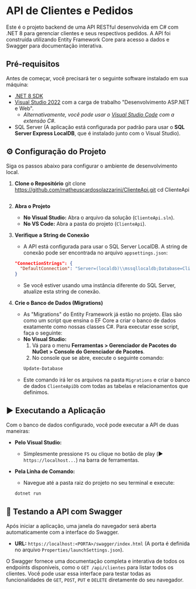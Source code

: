 # API de Clientes e Pedidos

Este é o projeto backend de uma API RESTful desenvolvida em C# com .NET 8 para gerenciar clientes e seus respectivos pedidos. A API foi construída utilizando Entity Framework Core para acesso a dados e Swagger para documentação interativa.

## Pré-requisitos

Antes de começar, você precisará ter o seguinte software instalado em sua máquina:

* [.NET 8 SDK](https://dotnet.microsoft.com/download/dotnet/8.0)
* [Visual Studio 2022](https://visualstudio.microsoft.com/vs/) com a carga de trabalho "Desenvolvimento ASP.NET e Web".
    * *Alternativamente, você pode usar o [Visual Studio Code](https://code.visualstudio.com/) com a extensão C#.*
* SQL Server (A aplicação está configurada por padrão para usar o **SQL Server Express LocalDB**, que é instalado junto com o Visual Studio).

## ⚙️ Configuração do Projeto

Siga os passos abaixo para configurar o ambiente de desenvolvimento local.

1.  **Clone o Repositório**
    git clone https://github.com/matheuscardosolazzarini/ClienteApi.git
    cd ClienteApi
    ```

2.  **Abra o Projeto**
    * **No Visual Studio:** Abra o arquivo da solução (`ClienteApi.sln`).
    * **No VS Code:** Abra a pasta do projeto (`ClienteApi`).

3.  **Verifique a String de Conexão**
    * A API está configurada para usar o SQL Server LocalDB. A string de conexão pode ser encontrada no arquivo `appsettings.json`:
    ```json
    "ConnectionStrings": {
      "DefaultConnection": "Server=(localdb)\\mssqllocaldb;Database=ClienteApiDb;Trusted_Connection=True;"
    }
    ```
    * Se você estiver usando uma instância diferente do SQL Server, atualize esta string de conexão.

4.  **Crie o Banco de Dados (Migrations)**
    * As "Migrations" do Entity Framework já estão no projeto. Elas são como um script que ensina o EF Core a criar o banco de dados exatamente como nossas classes C#. Para executar esse script, faça o seguinte:
    * **No Visual Studio:**
        1.  Vá para o menu **Ferramentas > Gerenciador de Pacotes do NuGet > Console do Gerenciador de Pacotes**.
        2.  No console que se abre, execute o seguinte comando:
        ```powershell
        Update-Database
        ```
    * Este comando irá ler os arquivos na pasta `Migrations` e criar o banco de dados `ClienteApiDb` com todas as tabelas e relacionamentos que definimos.

## ▶️ Executando a Aplicação

Com o banco de dados configurado, você pode executar a API de duas maneiras:

* **Pelo Visual Studio:**
    * Simplesmente pressione `F5` ou clique no botão de play (▶️ `https://localhost...`) na barra de ferramentas.

* **Pela Linha de Comando:**
    * Navegue até a pasta raiz do projeto no seu terminal e execute:
    ```bash
    dotnet run
    ```

## 🧪 Testando a API com Swagger

Após iniciar a aplicação, uma janela do navegador será aberta automaticamente com a interface do Swagger.

* **URL:** `https://localhost:<PORTA>/swagger/index.html` (A porta é definida no arquivo `Properties/launchSettings.json`).

O Swagger fornece uma documentação completa e interativa de todos os endpoints disponíveis, como o `GET /api/clientes` para listar todos os clientes. Você pode usar essa interface para testar todas as funcionalidades de `GET`, `POST`, `PUT` e `DELETE` diretamente do seu navegador.﻿
